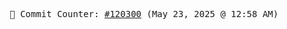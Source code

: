 <p align="center">
    <samp>
        📮 Commit Counter: <a href="https://github.com/Javascript-void0/Javascript-void0/commits/main">#120300</a> (May 23, 2025 @ 12:58 AM)
    </samp>
</p>